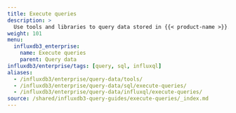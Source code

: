 ```yaml
---
title: Execute queries
description: >
  Use tools and libraries to query data stored in {{< product-name >}}.
weight: 101
menu:
  influxdb3_enterprise:
    name: Execute queries
    parent: Query data
influxdb3/enterprise/tags: [query, sql, influxql]
aliases:
  - /influxdb3/enterprise/query-data/tools/
  - /influxdb3/enterprise/query-data/sql/execute-queries/
  - /influxdb3/enterprise/query-data/influxql/execute-queries/
source: /shared/influxdb3-query-guides/execute-queries/_index.md
---
```


<!--
The content for this page is at content/shared/influxdb3-query-guides/execute-queries/_index.md
-->
